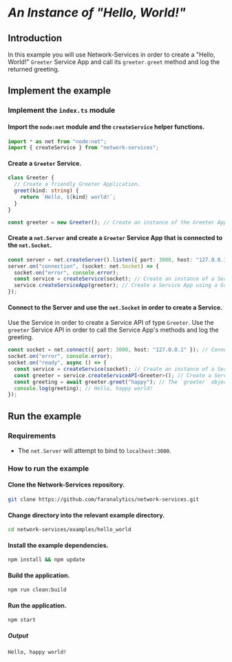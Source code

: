 # _An Instance of "Hello, World!"_

## Introduction

In this example you will use Network-Services in order to create a "Hello, World!" `Greeter` Service App and call its `greeter.greet` method and log the returned greeting.

## Implement the example

### Implement the `index.ts` module

#### Import the `node:net` module and the `createService` helper functions.

```ts
import * as net from "node:net";
import { createService } from "network-services";
```

#### Create a `Greeter` Service.

```ts
class Greeter {
  // Create a friendly Greeter Application.
  greet(kind: string) {
    return `Hello, ${kind} world!`;
  }
}

const greeter = new Greeter(); // Create an instance of the Greeter Application.
```

#### Create a `net.Server` and create a `Greeter` Service App that is connected to the `net.Socket`.

```ts
const server = net.createServer().listen({ port: 3000, host: "127.0.0.1" }); // Listen for incoming connections.
server.on("connection", (socket: net.Socket) => {
  socket.on("error", console.error);
  const service = createService(socket); // Create an instance of a Service.
  service.createServiceApp(greeter); // Create a Service App using a Greeter and connect it to the network.
});
```

#### Connect to the Server and use the `net.Socket` in order to create a Service.

Use the Service in order to create a Service API of type `Greeter`. Use the `greeter` Service API in order to call the Service App's methods and log the greeting.

```ts
const socket = net.connect({ port: 3000, host: "127.0.0.1" }); // Connect to the `net.Server`.
socket.on("error", console.error);
socket.on("ready", async () => {
  const service = createService(socket); // Create an instance of a Service.
  const greeter = service.createServiceAPI<Greeter>(); // Create a Service API of type Greeter.
  const greeting = await greeter.greet("happy"); // The `greeter` object supports code completion.
  console.log(greeting); // Hello, happy world!
});
```

## Run the example

### Requirements

- The `net.Server` will attempt to bind to `localhost:3000`.

### How to run the example

#### Clone the Network-Services repository.

```bash
git clone https://github.com/faranalytics/network-services.git
```

#### Change directory into the relevant example directory.

```bash
cd network-services/examples/hello_world
```

#### Install the example dependencies.

```bash
npm install && npm update
```

#### Build the application.

```bash
npm run clean:build
```

#### Run the application.

```bash
npm start
```

##### Output

```bash
Hello, happy world!
```
